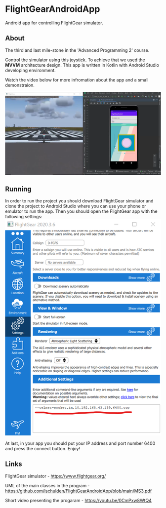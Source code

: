 # FlightGearAndroidApp
Android app for controlling FlightGear simulator.

## About

The third and last mile-stone in the 'Advanced Programming 2' course.

Control the simulator using this joystick.
To achieve that we used the **MVVM** architecture design.
This app is written in Kotlin with Android Studio developing environment.

Watch the video below for more infromation about the app and a small demonstraion.

![screenshot](https://github.com/ischulden/FlightGearAndroidApp/blob/main/app_screenshot.png)

## Running

In order to run the project you should download FlightGear simulator and clone the project to Android Studio where you can use your phone or emulator to run the app.
Then you should open the FlightGear app with the following settings:
![alt text](https://github.com/ischulden/FlightGearAndroidApp/blob/main/fg_settings.png?raw=true)

At last, in your app you should put your IP address and port number 6400 and press the connect button. Enjoy!

## Links

FlightGear simulator - https://www.flightgear.org/

UML of the main classes in the program - https://github.com/ischulden/FlightGearAndroidApp/blob/main/MS3.pdf

Short video presenting the progaram - https://youtu.be/0CmPxw8WtQ4
